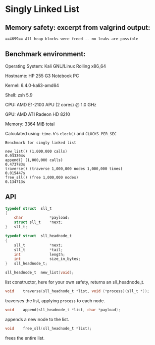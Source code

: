 # Singly Linked List
## Memory safety: excerpt from valgrind output:
```
==4699== All heap blocks were freed -- no leaks are possible
```

## Benchmark environment:
Operating System: Kali GNU/Linux Rolling x86_64

Hostname: HP 255 G3 Notebook PC

Kernel: 6.4.0-kali3-amd64

Shell: zsh 5.9

CPU: AMD E1-2100 APU (2 cores) @ 1.0 GHz

GPU: AMD ATI Radeon HD 8210

Memory: 3364 MiB total

Calculated using: `time.h`'s `clock()` and `CLOCKS_PER_SEC`

```
Benchmark for singly linked list

new_list() (1,000,000 calls)                                    0.033304s
append() (1,000,000 calls)                                      0.473783s
traverse() (traverse 1,000,000 nodes 1,000,000 times)           0.015447s
free_sll() (free 1,000,000 nodes)                               0.134713s  
```

## API
```c
typedef struct	sll_t
{
	char			*payload;
	struct sll_t	*next;
}	sll_t;

typedef struct  sll_headnode_t
{
	sll_t			*next;
	sll_t			*tail;
	int				length;
	int				size_in_bytes;
}	sll_headnode_t;
```

```c
sll_headnode_t	new_list(void);
```
list constructor, here for your own safety, returns an sll_headnode_t.

```c
void	traverse(sll_headnode_t *list, void (*process)(sll_t *));
```
traverses the list, applying `process` to each node.

```c
void	append(sll_headnode_t *list, char *payload);
```
appends a new node to the list.

```c
void	free_sll(sll_headnode_t *list);
```
frees the entire list.
